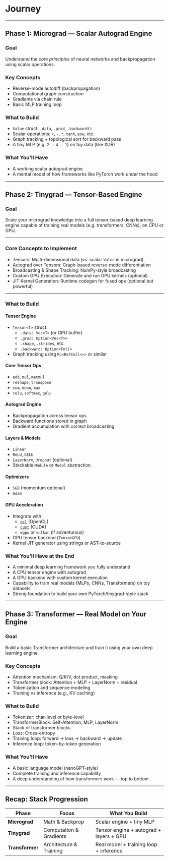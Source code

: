 #  Journey

---

##  Phase 1: Micrograd — Scalar Autograd Engine

###  Goal
Understand the *core principles* of neural networks and backpropagation using scalar operations.

###  Key Concepts
- Reverse-mode autodiff (backpropagation)
- Computational graph construction
- Gradients via chain rule
- Basic MLP training loop

###  What to Build
- `Value` struct: `.data`, `.grad`, `.backward()`
- Scalar operations: `+`, `-`, `*`, `tanh`, `pow`, etc.
- Graph tracking + topological sort for backward pass
- A tiny MLP (e.g. `2 → 4 → 1`) on toy data (like XOR)

###  What You’ll Have
- A working scalar autograd engine
- A mental model of how frameworks like PyTorch work under the hood

---

## Phase 2: Tinygrad — Tensor-Based Engine

### Goal  
Scale your micrograd knowledge into a full tensor-based deep learning engine capable of training real models (e.g. transformers, CNNs), on CPU or GPU.

---

### Core Concepts to Implement

- Tensors: Multi-dimensional data (vs. scalar `Value` in micrograd)
- Autograd over Tensors: Graph-based reverse-mode differentiation
- Broadcasting & Shape Tracking: NumPy-style broadcasting
- Custom GPU Execution: Generate and run GPU kernels (optional)
- JIT Kernel Generation: Runtime codegen for fused ops (optional but powerful)

---

### What to Build 

#### Tensor Engine
- `Tensor<T>` struct:
  - `.data: Vec<T>` (or GPU buffer)
  - `.grad: Option<Vec<T>>`
  - `.shape`, `.strides`, etc.
  - `.backward: Option<Fn()>`
- Graph tracking using `Rc<RefCell<>>` or similar

#### Core Tensor Ops
- `add`, `mul`, `matmul`
- `reshape`, `transpose`
- `sum`, `mean`, `max`
- `relu`, `softmax`, `gelu`

#### Autograd Engine
- Backpropagation across tensor ops
- Backward functions stored in graph
- Gradient accumulation with correct broadcasting

#### Layers & Models
- `Linear`
- `ReLU`, `GELU`
- `LayerNorm`, `Dropout` (optional)
- Stackable `Module` or `Model` abstraction

#### Optimizers
- `SGD` (momentum optional)
- `Adam`

#### GPU Acceleration
- Integrate with:
  - [`ocl`](https://crates.io/crates/ocl) (OpenCL)
  - [`cust`](https://crates.io/crates/cust) (CUDA)
  - `wgpu` or `vulkan` (if adventurous)
- GPU tensor backend (`TensorGPU`)
- Kernel JIT generator using strings or AST-to-source

### What You’ll Have at the End

- A minimal deep learning framework you fully understand
- A CPU tensor engine with autograd
- A GPU backend with custom kernel execution
- Capability to train real models (MLPs, CNNs, Transformers) on toy datasets
- Strong foundation to build your own PyTorch/tinygrad-style stack

---

##  Phase 3: Transformer — Real Model on Your Engine

###  Goal
Build a basic Transformer architecture and train it using your own deep learning engine.

###  Key Concepts
- Attention mechanism: Q/K/V, dot product, masking
- Transformer block: Attention + MLP + LayerNorm + residual
- Tokenization and sequence modeling
- Training vs inference (e.g., KV caching)

###  What to Build
- Tokenizer: char-level or byte-level
- TransformerBlock: Self-Attention, MLP, LayerNorm
- Stack of transformer blocks
- Loss: Cross-entropy
- Training loop: forward → loss → backward → update
- Inference loop: token-by-token generation

###  What You’ll Have
- A basic language model (nanoGPT-style)
- Complete training and inference capability
- A deep understanding of how transformers work — top to bottom

---

##  Recap: Stack Progression

| Phase           | Focus                   | What You Build                          |
| --------------- | ----------------------- | --------------------------------------- |
| **Micrograd**   | Math & Backprop         | Scalar engine + tiny MLP                |
| **Tinygrad**    | Computation & Gradients | Tensor engine + autograd + layers + GPU |
| **Transformer** | Architecture & Training | Real model + training loop + inference  |

